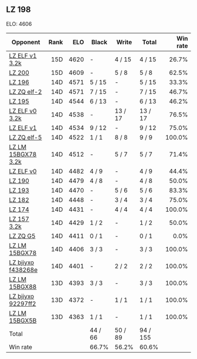 ## LZ 198 ##

ELO: 4606

Opponent | Rank | ELO | Black | Write | Total | Win rate
---------|-----:|----:|-------|-------|-------|-------:
[LZ ELF v1 3.2k](LZ%20ELF%20v1%203.2k.md) | 15D | 4620 | - | 4 / 15 | 4 / 15 | 26.7%
[LZ 200](LZ%20200.md) | 15D | 4609 | - | 5 / 8 | 5 / 8 | 62.5%
[LZ 196](LZ%20196.md) | 14D | 4571 | 5 / 15 | - | 5 / 15 | 33.3%
[LZ ZQ elf-2](LZ%20ZQ%20elf-2.md) | 14D | 4571 | 7 / 15 | - | 7 / 15 | 46.7%
[LZ 195](LZ%20195.md) | 14D | 4544 | 6 / 13 | - | 6 / 13 | 46.2%
[LZ ELF v0 3.2k](LZ%20ELF%20v0%203.2k.md) | 14D | 4538 | - | 13 / 17 | 13 / 17 | 76.5%
[LZ ELF v1](LZ%20ELF%20v1.md) | 14D | 4534 | 9 / 12 | - | 9 / 12 | 75.0%
[LZ ZQ elf-5](LZ%20ZQ%20elf-5.md) | 14D | 4522 | 1 / 1 | 8 / 8 | 9 / 9 | 100.0%
[LZ LM 15BGX78 3.2k](LZ%20LM%2015BGX78%203.2k.md) | 14D | 4512 | - | 5 / 7 | 5 / 7 | 71.4%
[LZ ELF v0](LZ%20ELF%20v0.md) | 14D | 4482 | 4 / 9 | - | 4 / 9 | 44.4%
[LZ 190](LZ%20190.md) | 14D | 4479 | 4 / 8 | - | 4 / 8 | 50.0%
[LZ 193](LZ%20193.md) | 14D | 4470 | - | 5 / 6 | 5 / 6 | 83.3%
[LZ 182](LZ%20182.md) | 14D | 4448 | - | 3 / 4 | 3 / 4 | 75.0%
[LZ 174](LZ%20174.md) | 14D | 4431 | - | 4 / 4 | 4 / 4 | 100.0%
[LZ 157 3.2k](LZ%20157%203.2k.md) | 14D | 4429 | 1 / 2 | - | 1 / 2 | 50.0%
[LZ ZQ G5](LZ%20ZQ%20G5.md) | 14D | 4411 | 0 / 1 | - | 0 / 1 | 0.0%
[LZ LM 15BGX78](LZ%20LM%2015BGX78.md) | 14D | 4406 | 3 / 3 | - | 3 / 3 | 100.0%
[LZ bjiyxo f438268e](LZ%20bjiyxo%20f438268e.md) | 14D | 4401 | - | 2 / 2 | 2 / 2 | 100.0%
[LZ LM 15BGX88](LZ%20LM%2015BGX88.md) | 13D | 4393 | 3 / 3 | - | 3 / 3 | 100.0%
[LZ bjiyxo 92297ff2](LZ%20bjiyxo%2092297ff2.md) | 13D | 4372 | - | 1 / 1 | 1 / 1 | 100.0%
[LZ LM 15BGX5B](LZ%20LM%2015BGX5B.md) | 13D | 4363 | 1 / 1 | - | 1 / 1 | 100.0%
Total | | | 44 / 66 | 50 / 89 | 94 / 155 | 
Win rate| | | 66.7% | 56.2% | 60.6% | 
